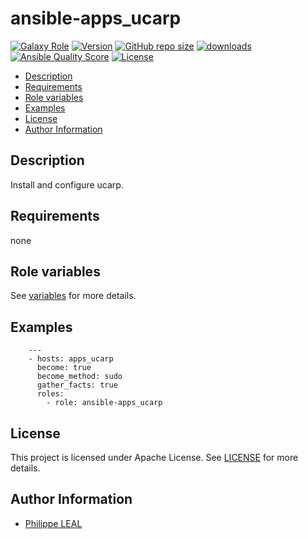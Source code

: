 # ansible-apps_ucarp

[![Galaxy Role](https://img.shields.io/badge/galaxy-apps_ucarp-purple?style=flat)](https://galaxy.ansible.com/lotusnoir/apps_ucarp)
[![Version](https://img.shields.io/github/release/lotusnoir/ansible-apps_ucarp.svg)](https://github.com/lotusnoir/ansible-apps_ucarp/releases/latest)
[![GitHub repo size](https://img.shields.io/github/repo-size/lotusnoir/ansible-apps_ucarp?color=orange&style=flat)](https://galaxy.ansible.com/lotusnoir/apps_ucarp)
[![downloads](https://img.shields.io/ansible/role/d/56108)](https://galaxy.ansible.com/lotusnoir/apps_ucarp)
[![Ansible Quality Score](https://img.shields.io/ansible/quality/56108)](https://galaxy.ansible.com/lotusnoir/apps_ucarp)
[![License](https://img.shields.io/badge/license-Apache--2.0-brightgreen?style=flat)](https://opensource.org/licenses/Apache-2.0)

<!-- START doctoc generated TOC please keep comment here to allow auto update -->
<!-- DON'T EDIT THIS SECTION, INSTEAD RE-RUN doctoc TO UPDATE -->

- [Description](#description)
- [Requirements](#requirements)
- [Role variables](#role-variables)
- [Examples](#examples)
- [License](#license)
- [Author Information](#author-information)

<!-- END doctoc generated TOC please keep comment here to allow auto update -->

## Description

Install and configure ucarp.
## Requirements

none

## Role variables

See [variables](/defaults/main.yml) for more details.

## Examples

        ---
        - hosts: apps_ucarp
          become: true
          become_method: sudo
          gather_facts: true
          roles:
            - role: ansible-apps_ucarp


## License

This project is licensed under Apache License. See [LICENSE](/LICENSE) for more details.

## Author Information

- [Philippe LEAL](https://github.com/lotusnoir)
